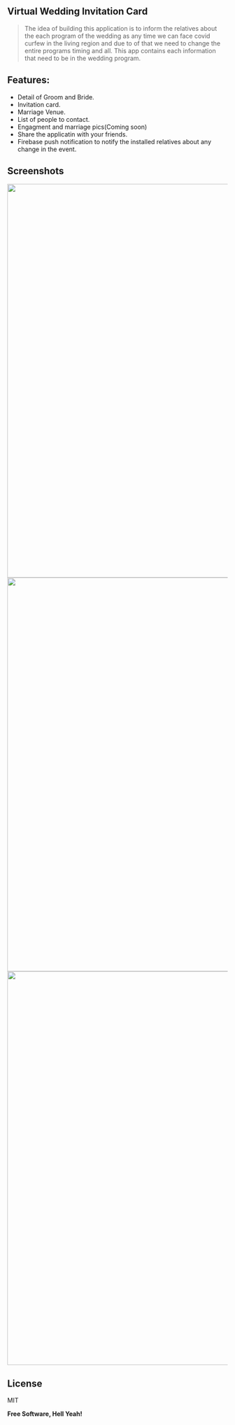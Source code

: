 ## Virtual Wedding Invitation Card

> The idea of building this application is to inform the relatives about the each program of the wedding as any time we can face covid curfew in the living region and due to of 
> that we need to change the entire programs timing and all. This app contains each information that need to be in the wedding program. 

## Features:
- Detail of Groom and Bride. 
- Invitation card. 
- Marriage Venue.
- List of people to contact.
- Engagment and marriage pics(Coming soon)
- Share the applicatin with your friends.
- Firebase push notification to notify the installed relatives about any change in the event.

## Screenshots
<img src="https://user-images.githubusercontent.com/19315803/115496224-d81c9000-a286-11eb-9501-426354d2a2de.jpg" width="600" height="900">
<img src="https://user-images.githubusercontent.com/19315803/115496231-db178080-a286-11eb-9dd1-5905dd6ad380.jpg" width="600" height="900">
<img src="https://user-images.githubusercontent.com/19315803/115496236-dce14400-a286-11eb-9969-534c91ab4cbd.jpg" width="600" height="900">


## License

MIT

**Free Software, Hell Yeah!**

